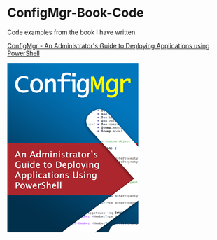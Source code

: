 # ConfigMgr-Book-Code

Code examples from the book I have written.

[ConfigMgr - An Administrator's Guide to Deploying Applications using PowerShell](https://leanpub.com/configmgr-DeployUsingPS)

![](/images/CCMPS-Small.png)
